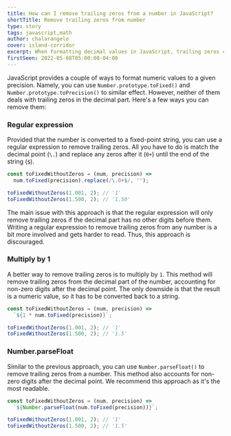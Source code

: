 ```yaml
---
title: How can I remove trailing zeros from a number in JavaScript?
shortTitle: Remove trailing zeros from number
type: story
tags: javascript,math
author: chalarangelo
cover: island-corridor
excerpt: When formatting decimal values in JavaScript, trailing zeros can be undesired. Here's how to deal with them.
firstSeen: 2022-05-08T05:00:00-04:00
---
```


JavaScript provides a couple of ways to format numeric values to a given precision. Namely, you can use `Number.prototype.toFixed()` and `Number.prototype.toPrecision()` to similar effect. However, neither of them deals with trailing zeros in the decimal part. Here's a few ways you can remove them:

### Regular expression

Provided that the number is converted to a fixed-point string, you can use a regular expression to remove trailing zeros. All you have to do is match the decimal point (`\.`) and replace any zeros after it (`0+`) until the end of the string (`$`).

```js
const toFixedWithoutZeros = (num, precision) =>
  num.toFixed(precision).replace(/\.0+$/, '');

toFixedWithoutZeros(1.001, 2); // '1'
toFixedWithoutZeros(1.500, 2); // '1.50'
```

The main issue with this approach is that the regular expression will only remove trailing zeros if the decimal part has no other digits before them. Writing a regular expression to remove trailing zeros from any number is a bit more involved and gets harder to read. Thus, this approach is discouraged.

### Multiply by 1

A better way to remove trailing zeros is to multiply by `1`. This method will remove trailing zeros from the decimal part of the number, accounting for non-zero digits after the decimal point. The only downside is that the result is a numeric value, so it has to be converted back to a string.

```js
const toFixedWithoutZeros = (num, precision) =>
  `${1 * num.toFixed(precision)}`;

toFixedWithoutZeros(1.001, 2); // '1'
toFixedWithoutZeros(1.500, 2); // '1.5'
```

### Number.parseFloat

Similar to the previous approach, you can use `Number.parseFloat()` to remove trailing zeros from a number. This method also accounts for non-zero digits after the decimal point. We recommend this approach as it's the most readable.

```js
const toFixedWithoutZeros = (num, precision) =>
  `${Number.parseFloat(num.toFixed(precision))}`;

toFixedWithoutZeros(1.001, 2); // '1'
toFixedWithoutZeros(1.500, 2); // '1.5'
```
